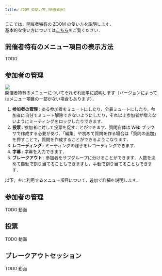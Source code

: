 ```yaml
---
title: ZOOM の使い方（開催者用）
---
```



ここでは，開催者特有の ZOOM の使い方を説明します．  
基本的な使い方については<a href="how_to_use" target="_blank">こちら</a>をご覧ください．  

## 開催者特有のメニュー項目の表示方法
  TODO  

## 参加者の管理

  ![](img/zoom_main_host_numbering.png)  
開催者特有のメニューについてそれぞれ簡単に説明します（バージョンによってはメニュー項目の一部がない場合もあります）．
  1. **参加者の管理** : ある参加者をミュートにしたり，全員ミュートにしたり，参加者に自分でミュート解除できないようにしたり，それ以上参加者が増えないようにミーティングをロックしたりできます．
  1. **投票** : 参加者に対して投票を促すことができます．質問自体は Web ブラウザで作成する必要があり，「編集」や初めて質問を作る場合は「質問の追加」を押すことで，質問を作成することができるようになります．
  1. **レコーディング** : ミーティングの様子をレコーディングできます．
  1. **字幕** : 字幕を入力できます．
  1. **ブレークアウト** : 参加者をサブグループに分けることができます．人数を決めて自動で割り当てることもできますし，手動で割り当てることもできます．
  
  
以下，主に利用するメニュー項目について，追加で詳細を説明します．

## 参加者の管理
  
  TODO 動画
  
  
## 投票
  
  TODO 動画
  
## ブレークアウトセッション
  
  TODO 動画
  
